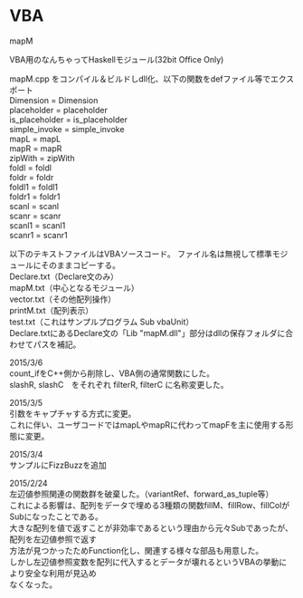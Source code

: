 # VBA
mapM  

VBA用のなんちゃってHaskellモジュール(32bit Office Only)  

mapM.cpp をコンパイル＆ビルドしdll化、以下の関数をdefファイル等でエクスポート  
	Dimension = Dimension  
	placeholder = placeholder  
	is_placeholder = is_placeholder  
	simple_invoke = simple_invoke  
	mapL = mapL  
	mapR = mapR  
	zipWith = zipWith  
	foldl = foldl  
	foldr = foldr  
	foldl1 = foldl1  
	foldr1 = foldr1  
	scanl = scanl  
	scanr = scanr  
	scanl1 = scanl1  
	scanr1 = scanr1  

以下のテキストファイルはVBAソースコード。
ファイル名は無視して標準モジュールにそのままコピーする。  
  Declare.txt（Declare文のみ）  
  mapM.txt（中心となるモジュール）  
  vector.txt（その他配列操作）  
  printM.txt（配列表示）  
  test.txt（これはサンプルプログラム Sub vbaUnit）  
Declare.txtにあるDeclare文の「Lib "mapM.dll"」部分はdllの保存フォルダに合わせてパスを補記。  

2015/3/6  
count_ifをC++側から削除し、VBA側の通常関数にした。  
slashR, slashC　をそれぞれ filterR, filterC に名称変更した。  

2015/3/5  
引数をキャプチャする方式に変更。  
これに伴い、ユーザコードではmapLやmapRに代わってmapFを主に使用する形態に変更。  

2015/3/4  
サンプルにFizzBuzzを追加  

2015/2/24  
左辺値参照関連の関数群を破棄した。（variantRef、forward_as_tuple等）  
これによる影響は、配列をデータで埋める3種類の関数fillM、fillRow、fillColがSubになったことである。  
大きな配列を値で返すことが非効率であるという理由から元々Subであったが、配列を左辺値参照で返す  
方法が見つかったためFunction化し、関連する様々な部品も用意した。  
しかし左辺値参照変数を配列に代入するとデータが壊れるというVBAの挙動により安全な利用が見込め  
なくなった。  

